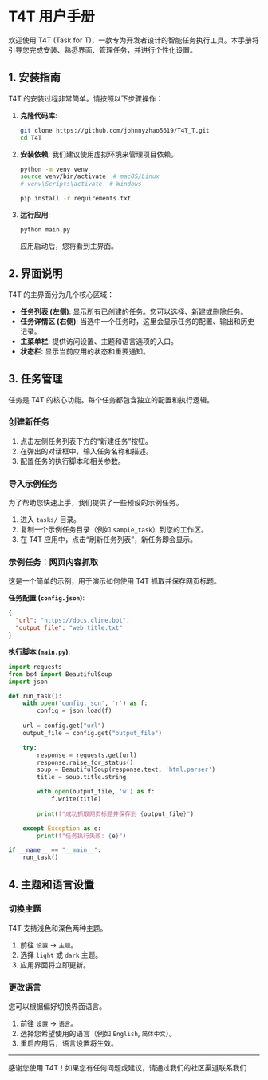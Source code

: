 # T4T 用户手册

欢迎使用 T4T (Task for T)，一款专为开发者设计的智能任务执行工具。本手册将引导您完成安装、熟悉界面、管理任务，并进行个性化设置。

## 1. 安装指南

T4T 的安装过程非常简单。请按照以下步骤操作：

1. **克隆代码库**:

    ```bash
    git clone https://github.com/johnnyzhao5619/T4T_T.git
    cd T4T
    ```

2. **安装依赖**:
    我们建议使用虚拟环境来管理项目依赖。

    ```bash
    python -m venv venv
    source venv/bin/activate  # macOS/Linux
    # venv\Scripts\activate  # Windows

    pip install -r requirements.txt
    ```

3. **运行应用**:

    ```bash
    python main.py
    ```

    应用启动后，您将看到主界面。

## 2. 界面说明

T4T 的主界面分为几个核心区域：

- **任务列表 (左侧)**: 显示所有已创建的任务。您可以选择、新建或删除任务。
- **任务详情区 (右侧)**: 当选中一个任务时，这里会显示任务的配置、输出和历史记录。
- **主菜单栏**: 提供访问设置、主题和语言选项的入口。
- **状态栏**: 显示当前应用的状态和重要通知。

## 3. 任务管理

任务是 T4T 的核心功能。每个任务都包含独立的配置和执行逻辑。

### 创建新任务

1. 点击左侧任务列表下方的“新建任务”按钮。
2. 在弹出的对话框中，输入任务名称和描述。
3. 配置任务的执行脚本和相关参数。

### 导入示例任务

为了帮助您快速上手，我们提供了一些预设的示例任务。

1. 进入 `tasks/` 目录。
2. 复制一个示例任务目录（例如 `sample_task`）到您的工作区。
3. 在 T4T 应用中，点击“刷新任务列表”，新任务即会显示。

### 示例任务：网页内容抓取

这是一个简单的示例，用于演示如何使用 T4T 抓取并保存网页标题。

**任务配置 (`config.json`)**:

```json
{
  "url": "https://docs.cline.bot",
  "output_file": "web_title.txt"
}
```

**执行脚本 (`main.py`)**:

```python
import requests
from bs4 import BeautifulSoup
import json

def run_task():
    with open('config.json', 'r') as f:
        config = json.load(f)
    
    url = config.get("url")
    output_file = config.get("output_file")

    try:
        response = requests.get(url)
        response.raise_for_status()
        soup = BeautifulSoup(response.text, 'html.parser')
        title = soup.title.string

        with open(output_file, 'w') as f:
            f.write(title)
        
        print(f"成功抓取网页标题并保存到 {output_file}")

    except Exception as e:
        print(f"任务执行失败: {e}")

if __name__ == "__main__":
    run_task()
```

## 4. 主题和语言设置

### 切换主题

T4T 支持浅色和深色两种主题。

1. 前往 `设置` -> `主题`。
2. 选择 `light` 或 `dark` 主题。
3. 应用界面将立即更新。

### 更改语言

您可以根据偏好切换界面语言。

1. 前往 `设置` -> `语言`。
2. 选择您希望使用的语言（例如 `English`, `简体中文`）。
3. 重启应用后，语言设置将生效。

---

感谢您使用 T4T！如果您有任何问题或建议，请通过我们的社区渠道联系我们
